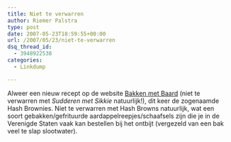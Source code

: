 ```yaml
---
title: Niet te verwarren
author: Riemer Palstra
type: post
date: 2007-05-23T18:59:55+00:00
url: /2007/05/23/niet-te-verwarren
dsq_thread_id:
  - 3948922538
categories:
  - Linkdump

---
```

Alweer een nieuw recept op de website [Bakken met Baard][1] (niet te verwarren met _Sudderen met Sikkie_ natuurlijk!), dit keer de zogenaamde Hash Brownies. Niet te verwarren met Hash Browns natuurlijk, wat een soort gebakken/gefrituurde aardappelreepjes/schaafsels zijn die je in de Verenigde Staten vaak kan bestellen bij het ontbijt (vergezeld van een bak veel te slap slootwater).

 [1]: http://www.bakkenmetbaard.nl/